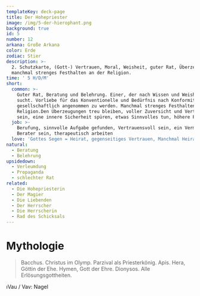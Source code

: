 ```yaml
---
templateKey: deck-page
title: Der Hohepriester
image: /img/5-der-hierophant.png
background: true
id: 5
number: 12
arkana: Große Arkana
color: Erde
zodiac: Stier
description: >-
  2. Schutzkarte, (Gott-) Vertrauen, Moral, Weisheit, guter Rat, Überzeugung,
  manchmal strenges Festhalten an der Religion. 
time: ' 5 H/D/M'
short:
  common: >-
    Guter Rat, Beratung und Belehrung. Einer, der nach Wissen und Weisheit
    sucht. Vorliebe für das Konventionelle und Bedürfnis nach Konformität, um
    gesellschaftlich angenommen zu werden. Manchmal strenges Festhalten an
    Religion.Den Überzeugungen treu bleiben, voller Zuversicht und Vertrauen
    sein, eine innere Sicherheit spüren, etwas Sinnvolles tun, höhere Position
  job: >-
    Berufung, sinnvolle Aufgabe gefunden, Vertrauensvoll sein, ein Vermittler /
    Berater sein, therapeutisch arbeiten
  love: 'Gottes Segen = Heirat, gegenseitiges Vertrauen, Manchmal Heirat.'
natural:
  - Beratung
  - Belehrung
upsidedown:
  - Verleumdung
  - Propaganda
  - schlechter Rat
related:
  - Die Hohepriesterin
  - Der Magier
  - Die Liebenden
  - Der Herrscher
  - Die Herrscherin
  - Rad des Schicksals
---
```

# Mythologie

> Bacchus. Christus im Olymp. Parzival als Priesterkönig. Apis. Hera, Göttin der Ehe. Hymen, Gott der Ehre. Dionysos. Alle Erlösungsgottheiten.

<span class="sidenote"><span class="sidenote__toggle">ו</span><span class="sidenote__note">Vau / Vav: Nagel</span></span>

